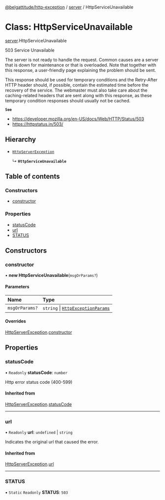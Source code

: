 [@belgattitude/http-exception](../README.md) / [server](../modules/server.md) / HttpServiceUnavailable

# Class: HttpServiceUnavailable

[server](../modules/server.md).HttpServiceUnavailable

503 Service Unavailable

The server is not ready to handle the request. Common causes are a server that is down for maintenance
or that is overloaded. Note that together with this response, a user-friendly page explaining the problem
should be sent.

This response should be used for temporary conditions and the Retry-After HTTP header should, if possible,
contain the estimated time before the recovery of the service. The webmaster must also take care about the
caching-related headers that are sent along with this response, as these temporary condition responses
should usually not be cached.

**`See`**

- https://developer.mozilla.org/en-US/docs/Web/HTTP/Status/503
- https://httpstatus.in/503/

## Hierarchy

- [`HttpServerException`](base.HttpServerException.md)

  ↳ **`HttpServiceUnavailable`**

## Table of contents

### Constructors

- [constructor](server.HttpServiceUnavailable.md#constructor)

### Properties

- [statusCode](server.HttpServiceUnavailable.md#statuscode)
- [url](server.HttpServiceUnavailable.md#url)
- [STATUS](server.HttpServiceUnavailable.md#status)

## Constructors

### constructor

• **new HttpServiceUnavailable**(`msgOrParams?`)

#### Parameters

| Name           | Type                                                                         |
| :------------- | :--------------------------------------------------------------------------- |
| `msgOrParams?` | `string` \| [`HttpExceptionParams`](../modules/types.md#httpexceptionparams) |

#### Overrides

[HttpServerException](base.HttpServerException.md).[constructor](base.HttpServerException.md#constructor)

## Properties

### statusCode

• `Readonly` **statusCode**: `number`

Http error status code (400-599)

#### Inherited from

[HttpServerException](base.HttpServerException.md).[statusCode](base.HttpServerException.md#statuscode)

---

### url

• `Readonly` **url**: `undefined` \| `string`

Indicates the original url that caused the error.

#### Inherited from

[HttpServerException](base.HttpServerException.md).[url](base.HttpServerException.md#url)

---

### STATUS

▪ `Static` `Readonly` **STATUS**: `503`
